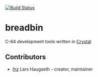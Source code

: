 [![Build Status](https://travis-ci.org/lhz/breadbin.svg?branch=master)](https://travis-ci.org/lhz/breadbin)

# breadbin

C-64 development tools written in [Crystal](http://crystal-lang.org/)

## Contributors

- [lhz](https://github.com/lhz) Lars Haugseth - creator, maintainer
